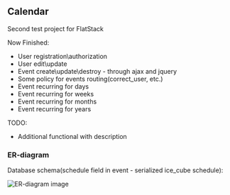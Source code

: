 ## Calendar

Second test project for FlatStack

Now Finished:

- User registration\authorization
- User edit\update
- Event create\update\destroy - through ajax and jquery
- Some policy for events routing(correct_user, etc.)
- Event recurring for days
- Event recurring for weeks
- Event recurring for months
- Event recurring for years

TODO:

- Additional functional with description

### ER-diagram

Database schema(schedule field in event - serialized ice_cube schedule):

![ER-diagram image](https://res.cloudinary.com/djfhtqjzs/image/upload/v1474139508/Calendar_wgohe6.png)

